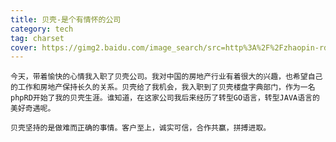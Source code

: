 ```yaml
---
title: 贝壳-是个有情怀的公司
category: tech
tag: charset
cover: https://gimg2.baidu.com/image_search/src=http%3A%2F%2Fzhaopin-rd5-pub.oss-cn-beijing.aliyuncs.com%2Fimgs%2Fcompany%2F2043a24ab7d304a1cc9c82b83fd66eee.jpg&refer=http%3A%2F%2Fzhaopin-rd5-pub.oss-cn-beijing.aliyuncs.com&app=2002&size=f9999,10000&q=a80&n=0&g=0n&fmt=jpeg?sec=1622303137&t=13b24bac0218964551f220e56f317c04
---
```


    今天，带着愉快的心情我入职了贝壳公司。我对中国的房地产行业有着很大的兴趣，也希望自己的工作和房地产保持长久的关系。贝壳给了我机会，我入职到了贝壳楼盘字典部门，作为一名phpRD开始了我的贝壳生涯。谁知道，在这家公司我后来经历了转型GO语言，转型JAVA语言的美好奇遇呢。
    
    贝壳坚持的是做难而正确的事情。客户至上，诚实可信，合作共赢，拼搏进取。


